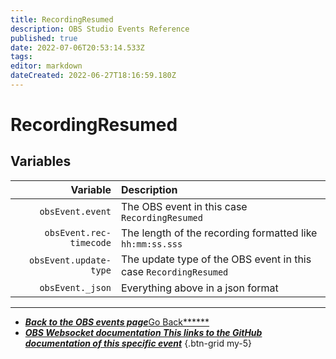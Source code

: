 ```yaml
---
title: RecordingResumed
description: OBS Studio Events Reference
published: true
date: 2022-07-06T20:53:14.533Z
tags:
editor: markdown
dateCreated: 2022-06-27T18:16:59.180Z
---
```


# RecordingResumed

## Variables

|                Variable | Description                                                      |
| -----------------------:|:---------------------------------------------------------------- |
|        `obsEvent.event` | The OBS event in this case `RecordingResumed`                    |
| `obsEvent.rec-timecode` | The length of the recording formatted like `hh:mm:ss.sss`        |
|  `obsEvent.update-type` | The update type of the OBS event in this case `RecordingResumed` |
|        `obsEvent._json` | Everything above in a json format                                |

---

- [<i class="mdi mdi-chevron-left"></i>***Back to the OBS events page***Go Back******](/en/Broadcasters/OBS/Events)
- [<i class="mdi mdi-github"></i> ***OBS Websocket documentation ***This links to the GitHub documentation of this specific event******](https://github.com/obsproject/obs-websocket/blob/4.x-current/docs/generated/protocol.md#recordingresumed)
{.btn-grid my-5}
